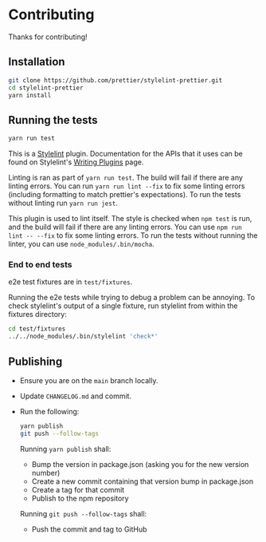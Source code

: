 # Contributing

Thanks for contributing!

## Installation

```sh
git clone https://github.com/prettier/stylelint-prettier.git
cd stylelint-prettier
yarn install
```

## Running the tests

```sh
yarn run test
```

This is a [Stylelint](https://stylelint.io/) plugin. Documentation for the APIs that it uses can be found on Stylelint's [Writing Plugins](https://stylelint.io/developer-guide/plugins/) page.

Linting is ran as part of `yarn run test`. The build will fail if there are any linting errors. You can run `yarn run lint --fix` to fix some linting errors (including formatting to match prettier's expectations). To run the tests without linting run `yarn run jest`.

This plugin is used to lint itself. The style is checked when `npm test` is run, and the build will fail if there are any linting errors. You can use `npm run lint -- --fix` to fix some linting errors. To run the tests without running the linter, you can use `node_modules/.bin/mocha`.

### End to end tests

e2e test fixtures are in `test/fixtures`.

Running the e2e tests while trying to debug a problem can be annoying. To check
stylelint's output of a single fixture, run stylelint from within the fixtures
directory:

```sh
cd test/fixtures
../../node_modules/.bin/stylelint 'check*'
```

## Publishing

- Ensure you are on the `main` branch locally.
- Update `CHANGELOG.md` and commit.
- Run the following:

  ```sh
  yarn publish
  git push --follow-tags
  ```

  Running `yarn publish` shall:

  - Bump the version in package.json (asking you for the new version number)
  - Create a new commit containing that version bump in package.json
  - Create a tag for that commit
  - Publish to the npm repository

  Running `git push --follow-tags` shall:

  - Push the commit and tag to GitHub
